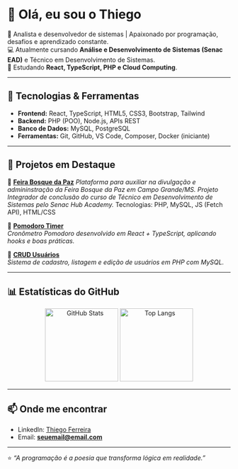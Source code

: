# 👋 Olá, eu sou o Thiego  

🎯 Analista e desenvolvedor de sistemas | Apaixonado por programação, desafios e aprendizado constante.  
💻 Atualmente cursando **Análise e Desenvolvimento de Sistemas (Senac EAD)** e Técnico em Desenvolvimento de Sistemas.  
🌱 Estudando **React, TypeScript, PHP e Cloud Computing**.  

---

## 🚀 Tecnologias & Ferramentas  
- **Frontend:** React, TypeScript, HTML5, CSS3, Bootstrap, Tailwind  
- **Backend:** PHP (POO), Node.js, APIs REST  
- **Banco de Dados:** MySQL, PostgreSQL  
- **Ferramentas:** Git, GitHub, VS Code, Composer, Docker (iniciante)  

---

## 📌 Projetos em Destaque  

🔹 [**Feira Bosque da Paz**]([https://github.com/seu-usuario/colab-agro](https://github.com/FabricaDeSoftwareHubAcademy/bosquedapaz))  
_Plataforma para auxiliar na divulgação e admininstração da Feira Bosque da Paz em Campo Grande/MS. Projeto Integrador de conclusão do curso de Técnico
em Desenvolvimento de Sistemas pelo Senac Hub Academy._
Tecnologias: PHP, MySQL, JS (Fetch API), HTML/CSS  

🔹 [**Pomodoro Timer**](https://github.com/seu-usuario/pomodoro-timer)  
_Cronômetro Pomodoro desenvolvido em React + TypeScript, aplicando hooks e boas práticas._  

🔹 [**CRUD Usuários**](https://github.com/seu-usuario/crud-usuarios)  
_Sistema de cadastro, listagem e edição de usuários em PHP com MySQL._  

---

## 📊 Estatísticas do GitHub  

<p align="center">
  <img src="https://github-readme-stats.vercel.app/api?username=seu-usuario&show_icons=true&theme=dracula" alt="GitHub Stats" height="165"/>
  <img src="https://github-readme-stats.vercel.app/api/top-langs/?username=seu-usuario&layout=compact&theme=dracula" alt="Top Langs" height="165"/>
</p>

---

## 📫 Onde me encontrar  
- LinkedIn: [Thiego Ferreira]([https://linkedin.com/in/seu-linkedin](https://www.linkedin.com/in/thiego-ferreira-16991a306/))  
- Email: **seuemail@email.com**  

---

⭐ _“A programação é a poesia que transforma lógica em realidade.”_  
